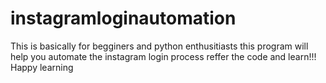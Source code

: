# instagramloginautomation
This is basically for begginers and python enthusitiasts 
this program will help you automate the instagram login process
reffer the code and learn!!!
Happy learning

